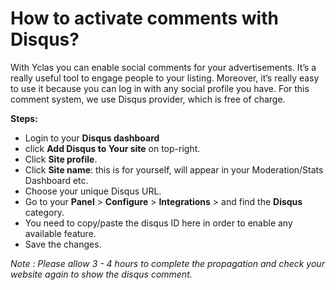 # How to activate comments with Disqus?

With Yclas you can enable  social comments for your advertisements. It’s a really useful tool to engage people to your listing.
Moreover, it’s really easy to use it because you can log in with any social profile you have. For this comment system, we use Disqus provider, which is free of charge.

**Steps:**

-   Login to your  **Disqus dashboard**
-   click  **Add Disqus to Your site**  on top-right.
-   Click **Site profile**.
-   Click **Site name**: this is for yourself, will appear in your Moderation/Stats Dashboard etc.
-   Choose your unique Disqus URL.
-   Go to your  **Panel**  >  **Configure**  >  **Integrations**  >   and find the **Disqus** category.  
-   You need to copy/paste the disqus ID here in order to enable any available feature.
-   Save the changes.

_Note : Please allow 3 - 4 hours to complete the propagation and check your website again to show the disqus comment._
